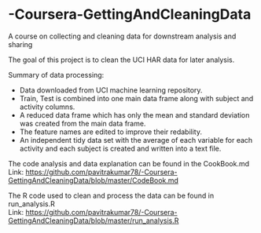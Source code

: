 -Coursera-GettingAndCleaningData
================================

A course on collecting and cleaning data for downstream analysis and sharing

The goal of this project is to clean the UCI HAR data for later analysis.

Summary of data processing:
* Data downloaded from UCI machine learning repository.
* Train, Test is combined into one main data frame along with subject and activity columns.
* A reduced data frame which has only the mean and standard deviation was created from the main data frame.
* The feature names are edited to improve their redability.
* An independent tidy data set with the average of each variable for each activity and each subject is created and written into a text file.


The code analysis and data explanation can be found in the CookBook.md  
Link: https://github.com/pavitrakumar78/-Coursera-GettingAndCleaningData/blob/master/CodeBook.md

The R code used to clean and process the data can be found in run_analysis.R  
Link: https://github.com/pavitrakumar78/-Coursera-GettingAndCleaningData/blob/master/run_analysis.R
